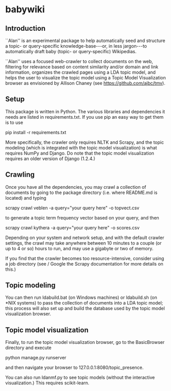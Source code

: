 # babywiki

## Introduction 
``Alan'' is an experimental package to help automatically seed and structure a topic- or query-specific knowledge-base---or, in less jargon---to automatically draft baby (topic- or query-specific) Wikipedias. 

``Alan'' uses a focused web-crawler to collect documents on the web, filtering for relevance based on content similarity and/or domain and link information, organizes the crawled pages using a LDA topic model, and helps the user to visualize the topic model using a Topic Model Visualization browser as envisioned by Allison Chaney (see https://github.com/ajbc/tmv).

## Setup 
This package is written in Python. The various libraries and dependencies it needs are listed in requirements.txt. If you use  pip an easy way to get them is to use 

pip install -r requirements.txt

More specifically, the crawler only requires NLTK and Scrapy, and the topic modeling (which is integrated with the topic model visualization) is what requires NumPy and Django. Do note that the topic model visualization requires an older version of Django (1.2.4.) 

## Crawling
Once you have all the dependencies, you may crawl a collection of documents by going to the package directory (i.e. where README.md is located) and typing

scrapy crawl veblen -a query="your query here" -o topvect.csv

to generate a topic term frequency vector based on your query, and then

scrapy crawl kythera -a query="your query here" -o scores.csv

Depending on your system and network setup, and with the default crawler settings, the crawl may take anywhere between 10 minutes to a couple (or up to 4 or so) hours to run, and may use a gigabyte or two of memory. 

If you find that the crawler becomes too resource-intensive, consider using a job directory (see / Google the Scrapy documentation for more details on this.)

## Topic modeling
You can then run ldabuild.bat (on Windows machines) or ldabuild.sh (on *NIX systems) to pass the collection of documents into a LDA topic model; this process will also set up and build the database used by the topic model visualization browser. 

## Topic model visualization
Finally, to run the topic model visualization browser, go to the BasicBrowser directory and execute

python manage.py runserver

and then navigate your browser to 127.0.0.1:8080/topic\_presence.

You can also run ldanmf.py to see topic models (without the interactive visualization.) This requires scikit-learn.
